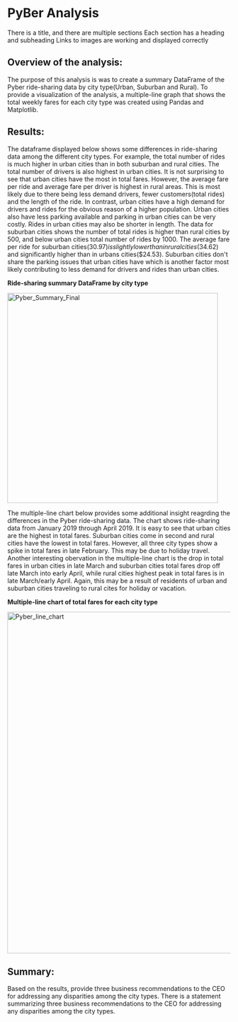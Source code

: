 # PyBer Analysis
There is a title, and there are multiple sections
Each section has a heading and subheading
Links to images are working and displayed correctly
## Overview of the analysis:
The purpose of this analysis is was to create a summary DataFrame of the Pyber ride-sharing data by city type(Urban, Suburban and Rural). To provide a visualization of the analysis, a multiple-line graph that shows the total weekly fares for each city type was created using Pandas and Matplotlib.

## Results: 
The dataframe displayed below shows some differences in ride-sharing data among the different city types. For example, the total number of rides is much higher in urban cities than in both suburban and rural cities. The total number of drivers is also highest in urban cities. It is not surprising to see that urban cities have the most in total fares. However, the average fare per ride and average fare per driver is highest in rural areas. This is most likely due to there being less demand drivers, fewer customers(total rides) and the length of the ride. In contrast, urban cities have a high demand for drivers and rides for the obvious reason of a higher population. Urban cities also have less parking available and parking in urban cities can be very costly. Rides in urban cities may also be shorter in length. The data for suburban cities shows the number of total rides is higher than rural cities by 500, and below urban cities total number of rides by 1000. The average fare per ride for suburban cities($30.97) is slightly lower than in rural cities($34.62) and significantly higher than in urbans cities($24.53). Suburban cities don't share the parking issues that urban cities have which is another factor most likely contributing to less demand for drivers and rides than urban cities.

**Ride-sharing summary DataFrame by city type**

<img width="475" alt="Pyber_Summary_Final" src="https://user-images.githubusercontent.com/78699465/112760674-dc29fa80-8fc5-11eb-80f5-d967a02dc5ba.png">






The multiple-line chart below provides some additional insight reagrding the differences in the Pyber ride-sharing data. The chart shows ride-sharing data from January 2019 through April 2019. It is easy to see that urban cities are the highest in total fares. Suburban cities come in second and rural cities have the lowest in total fares. However, all three city types show a spike in total fares in late February. This may be due to holiday travel.
Another interesting obervation in the multiple-line chart is the drop in total fares in urban cities in late March and suburban cities total fares drop off late March into early April, while rural cities highest peak in total fares is in late March/early April. Again, this may be a result of residents of urban and suburban cities traveling to rural cites for holiday or vacation.

**Multiple-line chart of total fares for each city type**

<img width="772" alt="Pyber_line_chart" src="https://user-images.githubusercontent.com/78699465/112760637-c4527680-8fc5-11eb-9dc9-0af09ec749fb.png">




## Summary:
Based on the results, provide three business recommendations to the CEO for addressing any disparities among the city types.
There is a statement summarizing three business recommendations to the CEO for addressing any disparities among the city types.
